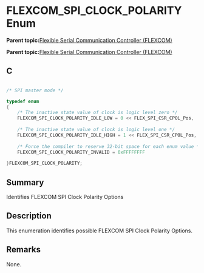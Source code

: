 # FLEXCOM\_SPI\_CLOCK\_POLARITY Enum

**Parent topic:**[Flexible Serial Communication Controller \(FLEXCOM\)](GUID-137968B9-4089-44C6-9B5A-2F30929F6852.md)

**Parent topic:**[Flexible Serial Communication Controller \(FLEXCOM\)](GUID-1F0CC449-4122-4C77-A199-A7874C524FDD.md)

## C

```c

/* SPI master mode */

typedef enum
{
    /* The inactive state value of clock is logic level zero */
    FLEXCOM_SPI_CLOCK_POLARITY_IDLE_LOW = 0 << FLEX_SPI_CSR_CPOL_Pos,
    
    /* The inactive state value of clock is logic level one */
    FLEXCOM_SPI_CLOCK_POLARITY_IDLE_HIGH = 1 << FLEX_SPI_CSR_CPOL_Pos,
    
    /* Force the compiler to reserve 32-bit space for each enum value */
    FLEXCOM_SPI_CLOCK_POLARITY_INVALID = 0xFFFFFFFF
    
}FLEXCOM_SPI_CLOCK_POLARITY;

```

## Summary

Identifies FLEXCOM SPI Clock Polarity Options

## Description

This enumeration identifies possible FLEXCOM SPI Clock Polarity Options.

## Remarks

None.

